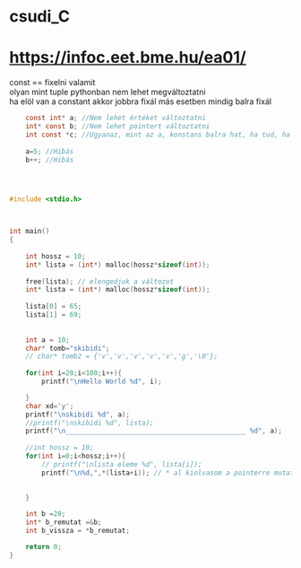 # csudi_C
# https://infoc.eet.bme.hu/ea01/

const == fixelni valamit<br>
olyan mint tuple pythonban nem lehet megváltoztatni <br>
ha elöl van a constant akkor jobbra fixál más esetben mindig balra fixál<br>
```c
    const int* a; //Nem lehet értéket változtatni
    int* const b; //Nem lehet pointert változtatni
    int const *c; //Ugyanaz, mint az a, konstans balra hat, ha tud, ha nem jobbra
    
    a=5; //Hibás
    b++; //Hibás
```



```c



#include <stdio.h>



int main()
{
    
    int hossz = 10;
    int* lista = (int*) malloc(hossz*sizeof(int));
    
    free(lista); // elengedjuk a változot
    int* lista = (int*) malloc(hossz*sizeof(int));
    
    lista[0] = 65;
    lista[1] = 69;
    
    
    int a = 10;
    char* tomb="skibidi";
    // char* tomb2 = {'v','v','v','v','v','g','\0'};
    
    for(int i=20;i<100;i++){
        printf("\nHello World %d", i);

    }
    char xd='y';
    printf("\nskibidi %d", a);
    //printf("\nskibidi %d", lista);
    printf("\n_____________________________________________ %d", a);
    
    //int hossz = 10;
    for(int i=0;i<hossz;i++){
        // printf("\nlista eleme %d", lista[i]);
        printf("\n%d,",*(lista+i)); // * al kiolvasom a pointerre mutato memoria cella értékét
        

    }
    
    int b =20;
    int* b_remutat =&b;
    int b_vissza = *b_remutat;

    return 0;
}


```
